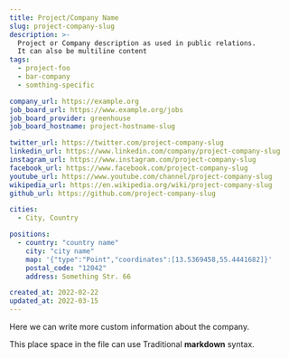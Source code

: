 ```yaml
---
title: Project/Company Name
slug: project-company-slug
description: >-
  Project or Company description as used in public relations.
  It can also be multiline content
tags:
  - project-foo
  - bar-company
  - somthing-specific

company_url: https://example.org
job_board_url: https://www.example.org/jobs
job_board_provider: greenhouse
job_board_hostname: project-hostname-slug

twitter_url: https://twitter.com/project-company-slug
linkedin_url: https://www.linkedin.com/company/project-company-slug
instagram_url: https://www.instagram.com/project-company-slug
facebook_url: https://www.facebook.com/project-company-slug
youtube_url: https://www.youtube.com/channel/project-company-slug
wikipedia_url: https://en.wikipedia.org/wiki/project-company-slug
github_url: https://github.com/project-company-slug

cities:
  - City, Country

positions:
  - country: "country name"
    city: "city name"
    map: '{"type":"Point","coordinates":[13.5369458,55.4441682]}'
    postal_code: "12042"
    address: Something Str. 66

created_at: 2022-02-22
updated_at: 2022-03-15
---
```


Here we can write more custom information about the company.

This place space in the file can use Traditional **markdown**  syntax.
